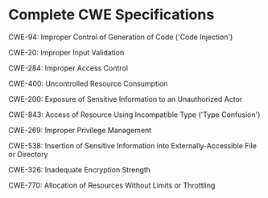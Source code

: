 

# Complete CWE Specifications

CWE-94: Improper Control of Generation of Code ('Code Injection')

CWE-20: Improper Input Validation

CWE-284: Improper Access Control

CWE-400: Uncontrolled Resource Consumption

CWE-200: Exposure of Sensitive Information to an Unauthorized Actor

CWE-843: Access of Resource Using Incompatible Type ('Type Confusion')

CWE-269: Improper Privilege Management

CWE-538: Insertion of Sensitive Information into Externally-Accessible File or Directory

CWE-326: Inadequate Encryption Strength

CWE-770: Allocation of Resources Without Limits or Throttling